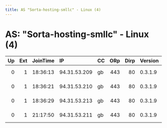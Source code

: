```yaml
---
title: AS "Sorta-hosting-smllc" - Linux (4)
---
```


# AS: "Sorta-hosting-smllc" - Linux (4)

|   Up |   Ext | JoinTime   | IP           | CC   |   ORp |   Dirp | Version   | Contact                | Nickname   |   eFamMembers |
|-----:|------:|:-----------|:-------------|:-----|------:|-------:|:----------|:-----------------------|:-----------|--------------:|
|    0 |     1 | 18:36:13   | 94.31.53.209 | gb   |   443 |     80 | 0.3.1.9   | zedburg AT outlook.com | Glenn      |             7 |
|    0 |     1 | 18:36:21   | 94.31.53.210 | gb   |   443 |     80 | 0.3.1.9   | zedburg AT outlook.com | Crocubot   |             7 |
|    0 |     1 | 18:36:29   | 94.31.53.213 | gb   |   443 |     80 | 0.3.1.9   | zedburg AT outlook.com | ScaryTerry |             7 |
|    0 |     1 | 21:17:50   | 94.31.53.211 | gb   |   443 |     80 | 0.3.1.9   | zedburg AT outlook.com | MrMeeseeks |             7 |
